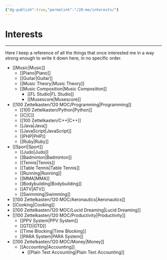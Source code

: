 ```yaml
---
{"dg-publish":true,"permalink":"/20-me/interests/"}
---
```


# Interests
---
Here I keep a reference of all the things that once interested me in a way strong enough to write it down here, in no specific order.

- [[Music\|Music]]
	- [[Piano\|Piano]]
	- [[Guitar\|Guitar]]
	- [[Music Theory\|Music Theory]]
	- [[Music Composition\|Music Composition]]
		- [[FL Studio\|FL Studio]]
		- [[Musescore\|Musescore]]
- [[100 Zettelkasten/120 MOC/Programming\|Programming]]
	- [[100 Zettelkasten/Python\|Python]]
	- [[C\|C]]
	- [[100 Zettelkasten/C++\|C++]]
	- [[Java\|Java]]
	- [[JavaScript\|JavaScript]]
	- [[PHP\|PHP]]
	- [[Ruby\|Ruby]]
- [[Sport\|Sport]]
	- [[Judo\|Judo]]
	- [[Badminton\|Badminton]]
	- [[Tennis\|Tennis]]
	- [[Table Tennis\|Table Tennis]]
	- [[Running\|Running]]
	- [[MMA\|MMA]]
	- [[Bodybuilding\|Bodybuilding]]
	- [[ATV\|ATV]]
	- [[Swimming\|Swimming]]
- [[100 Zettelkasten/120 MOC/Aeronautics\|Aeronautics]]
- [[Cooking\|Cooking]]
- [[100 Zettelkasten/120 MOC/Lucid Dreaming\|Lucid Dreaming]]
- [[100 Zettelkasten/120 MOC/Productivity\|Productivity]]
	- [[PPV System\|PPV System]]
	- [[GTD\|GTD]]
	- [[Time Blocking\|Time Blocking]]
	- [[PARA System\|PARA System]]
- [[100 Zettelkasten/120 MOC/Money\|Money]]
	- [[Accounting\|Accounting]]
		- [[Plain Text Accounting\|Plain Text Accounting]]